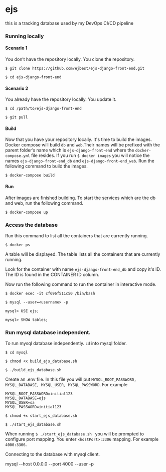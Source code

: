 # ejs
this is a tracking database used by my DevOps CI/CD pipeline

### Running locally

#### Scenario 1

You don’t have the repository locally. You clone the repository.

`$ git clone https://github.com/ejbest/ejs-django-front-end.git`

`$ cd ejs-django-front-end`

#### Scenario 2

You already have the repository locally. You update it.

`$ cd /path/to/ejs-django-front-end`

`$ git pull`

#### Build

Now that you have your repository locally.  It's time to build the images. Docker compose will build `db` and `web`.Their names will be prefixed with the parent folder’s name which is `ejs-django-front-end` where the `docker-compose.yml` file resides. If you run `$ docker images` you will notice the names `ejs-django-front-end_db` and `ejs-django-front-end_web`. Run the following command to build the images.

`$ docker-compose build`

#### Run

After images are finished building. To start the services which are the db and web, run the following command.

`$ docker-compose up`


### Access the database

Run this command to list all the containers that are currently running.

`$ docker ps `

A table will be displayed. The table lists all the containers that are currently running.

Look for the container with name `ejs-django-front-end_db` and copy it's ID. The ID is found in the CONTAINER ID column.

Now run the following command to run the container in interactive mode.


`$ docker exec -it cf696f511c50 /bin/bash`

`$ mysql --user=<username> -p`

`mysql> USE ejs;`

`mysql> SHOW tables;`



### Run mysql database independent.

To run mysql database independently. `cd` into mysql folder.

`$ cd mysql`

`$ chmod +x build_ejs_database.sh`

`$ ./build_ejs_database.sh `

Create an .env file. In this file you will put `MYSQL_ROOT_PASSWORD, MYSQL_DATABASE, MYSQL_USER, MYSQL_PASSWORD`. For example

```
MYSQL_ROOT_PASSWORD=initial123
MYSQL_DATABASE=ejs
MYSQL_USER=sa
MYSQL_PASSWORD=initial123
```

`$ chmod +x start_ejs_database.sh`

`$ ./start_ejs_database.sh `

When running `$ ./start_ejs_database.sh ` you will be prompted to configure port mapping. You enter `<hostPort>:3306` mapping. For example `4000:3306`.

Connecting to the database with mysql client.

mysql --host 0.0.0.0 --port 4000 --user <username> -p

